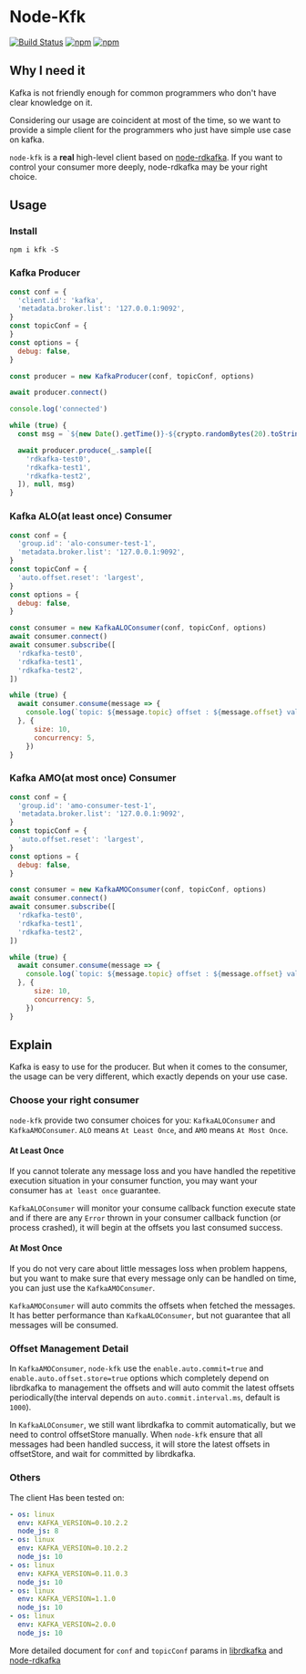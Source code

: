 # Node-Kfk

[![Build Status](https://travis-ci.org/joway/node-kfk.svg?branch=master)](https://travis-ci.org/joway/node-kfk)
[![npm](https://img.shields.io/npm/v/kfk.svg)](https://www.npmjs.com/package/kfk)
[![npm](https://img.shields.io/npm/dt/kfk.svg)](https://www.npmjs.com/package/kfk)

## Why I need it

Kafka is not friendly enough for common programmers who don't have clear knowledge on it.

Considering our usage are coincident at most of the time, so we want to provide a simple client for the programmers who just have simple use case on kafka.

`node-kfk` is a **real** high-level client based on [node-rdkafka](https://github.com/Blizzard/node-rdkafka). If you want to control your consumer more deeply, node-rdkafka may be your right choice.

## Usage

### Install

```shell
npm i kfk -S
```

### Kafka Producer

```js
const conf = {
  'client.id': 'kafka',
  'metadata.broker.list': '127.0.0.1:9092',
}
const topicConf = {
}
const options = {
  debug: false,
}

const producer = new KafkaProducer(conf, topicConf, options)

await producer.connect()

console.log('connected')

while (true) {
  const msg = `${new Date().getTime()}-${crypto.randomBytes(20).toString('hex')}`

  await producer.produce(_.sample([
    'rdkafka-test0',
    'rdkafka-test1',
    'rdkafka-test2',
  ]), null, msg)
}
```

### Kafka ALO(at least once) Consumer

```js
const conf = {
  'group.id': 'alo-consumer-test-1',
  'metadata.broker.list': '127.0.0.1:9092',
}
const topicConf = {
  'auto.offset.reset': 'largest',
}
const options = {
  debug: false,
}

const consumer = new KafkaALOConsumer(conf, topicConf, options)
await consumer.connect()
await consumer.subscribe([
  'rdkafka-test0',
  'rdkafka-test1',
  'rdkafka-test2',
])

while (true) {
  await consumer.consume(message => {
    console.log(`topic: ${message.topic} offset : ${message.offset} val: ${message.value.toString('utf-8')}`)
  }, {
      size: 10,
      concurrency: 5,
    })
}
```

### Kafka AMO(at most once) Consumer

```js
const conf = {
  'group.id': 'amo-consumer-test-1',
  'metadata.broker.list': '127.0.0.1:9092',
}
const topicConf = {
  'auto.offset.reset': 'largest',
}
const options = {
  debug: false,
}

const consumer = new KafkaAMOConsumer(conf, topicConf, options)
await consumer.connect()
await consumer.subscribe([
  'rdkafka-test0',
  'rdkafka-test1',
  'rdkafka-test2',
])

while (true) {
  await consumer.consume(message => {
    console.log(`topic: ${message.topic} offset : ${message.offset} val: ${message.value.toString('utf-8')}`)
  }, {
      size: 10,
      concurrency: 5,
    })
}
```

## Explain

Kafka is easy to use for the producer. But when it comes to the consumer, the usage can be very different, which exactly depends on your use case.

### Choose your right consumer

`node-kfk` provide two consumer choices for you: `KafkaALOConsumer` and `KafkaAMOConsumer`. `ALO` means `At Least Once`, and `AMO` means `At Most Once`.

#### At Least Once

If you cannot tolerate any message loss and you have handled the repetitive execution situation in your consumer function, you may want your consumer has `at least once` guarantee.

`KafkaALOConsumer` will monitor your consume callback function execute state and if there are any `Error` thrown in your consumer callback function (or process crashed), it will begin at the offsets you last consumed success.

#### At Most Once

If you do not very care about little messages loss when problem happens, but you want to make sure that every message only can be handled on time, you can just use the `KafkaAMOConsumer`.

`KafkaAMOConsumer` will auto commits the offsets when fetched the messages. It has better performance than `KafkaALOConsumer`, but not guarantee that all messages will be consumed.

### Offset Management Detail

In `KafkaAMOConsumer`, `node-kfk` use the `enable.auto.commit=true` and `enable.auto.offset.store=true` options which completely depend on librdkafka to management the offsets and will auto commit the latest offsets periodically(the interval depends on `auto.commit.interval.ms`, default is `1000`).

In `KafkaALOConsumer`, we still want librdkafka to commit automatically, but we need to control offsetStore manually. When `node-kfk` ensure that all messages had been handled success, it will store the latest offsets in offsetStore, and wait for committed by librdkafka.

### Others

The client Has been tested on:

```yaml
- os: linux
  env: KAFKA_VERSION=0.10.2.2
  node_js: 8
- os: linux
  env: KAFKA_VERSION=0.10.2.2
  node_js: 10
- os: linux
  env: KAFKA_VERSION=0.11.0.3
  node_js: 10
- os: linux
  env: KAFKA_VERSION=1.1.0
  node_js: 10
- os: linux
  env: KAFKA_VERSION=2.0.0
  node_js: 10
```

More detailed document for `conf` and `topicConf` params in [librdkafka](https://github.com/edenhill/librdkafka) and [node-rdkafka](https://github.com/Blizzard/node-rdkafka)
